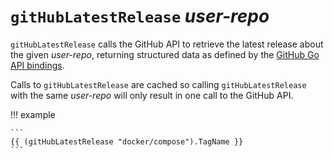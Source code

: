 # `gitHubLatestRelease` *user-repo*

`gitHubLatestRelease` calls the GitHub API to retrieve the latest release about
the given *user-repo*, returning structured data as defined by the [GitHub Go
API
bindings](https://pkg.go.dev/github.com/google/go-github/v41/github#RepositoryRelease).

Calls to `gitHubLatestRelease` are cached so calling `gitHubLatestRelease` with
the same *user-repo* will only result in one call to the GitHub API.

!!! example

    ```
    {{ (gitHubLatestRelease "docker/compose").TagName }}
    ```
